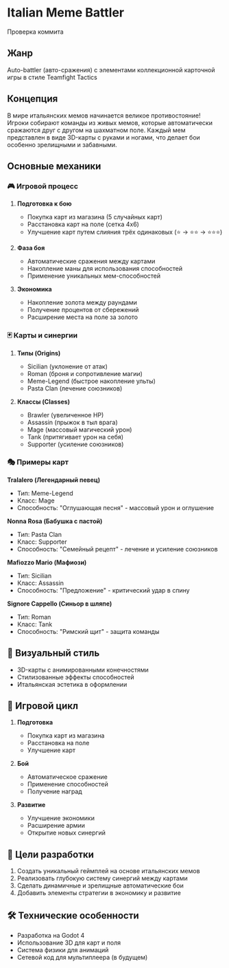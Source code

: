 # Italian Meme Battler
Проверка коммита
## Жанр
Auto-battler (авто-сражения) с элементами коллекционной карточной игры в стиле Teamfight Tactics

## Концепция
В мире итальянских мемов начинается великое противостояние! Игроки собирают команды из живых мемов, которые автоматически сражаются друг с другом на шахматном поле. Каждый мем представлен в виде 3D-карты с руками и ногами, что делает бои особенно зрелищными и забавными.

## Основные механики

### 🎮 Игровой процесс
1. **Подготовка к бою**
   - Покупка карт из магазина (5 случайных карт)
   - Расстановка карт на поле (сетка 4x6)
   - Улучшение карт путем слияния трёх одинаковых (⭐ → ⭐⭐ → ⭐⭐⭐)

2. **Фаза боя**
   - Автоматические сражения между картами
   - Накопление маны для использования способностей
   - Применение уникальных мем-способностей

3. **Экономика**
   - Накопление золота между раундами
   - Получение процентов от сбережений
   - Расширение места на поле за золото

### 🃏 Карты и синергии
1. **Типы (Origins)**
   - Sicilian (уклонение от атак)
   - Roman (броня и сопротивление магии)
   - Meme-Legend (быстрое накопление ульты)
   - Pasta Clan (лечение союзников)

2. **Классы (Classes)**
   - Brawler (увеличенное HP)
   - Assassin (прыжок в тыл врага)
   - Mage (массовый магический урон)
   - Tank (притягивает урон на себя)
   - Supporter (усиление союзников)

### 🎭 Примеры карт

**Tralalero (Легендарный певец)**
- Тип: Meme-Legend
- Класс: Mage
- Способность: "Оглушающая песня" - массовый урон и оглушение

**Nonna Rosa (Бабушка с пастой)**
- Тип: Pasta Clan
- Класс: Supporter
- Способность: "Семейный рецепт" - лечение и усиление союзников

**Mafiozzo Mario (Мафиози)**
- Тип: Sicilian
- Класс: Assassin
- Способность: "Предложение" - критический удар в спину

**Signore Cappello (Синьор в шляпе)**
- Тип: Roman
- Класс: Tank
- Способность: "Римский щит" - защита команды

## 🎨 Визуальный стиль
- 3D-карты с анимированными конечностями
- Стилизованные эффекты способностей
- Итальянская эстетика в оформлении

## 🔄 Игровой цикл
1. **Подготовка**
   - Покупка карт из магазина
   - Расстановка на поле
   - Улучшение карт

2. **Бой**
   - Автоматическое сражение
   - Применение способностей
   - Получение наград

3. **Развитие**
   - Улучшение экономики
   - Расширение армии
   - Открытие новых синергий

## 🎯 Цели разработки
1. Создать уникальный геймплей на основе итальянских мемов
2. Реализовать глубокую систему синергий между картами
3. Сделать динамичные и зрелищные автоматические бои
4. Добавить элементы стратегии в экономику и развитие

## 🛠️ Технические особенности
- Разработка на Godot 4
- Использование 3D для карт и поля
- Система физики для анимаций
- Сетевой код для мультиплеера (в будущем)
